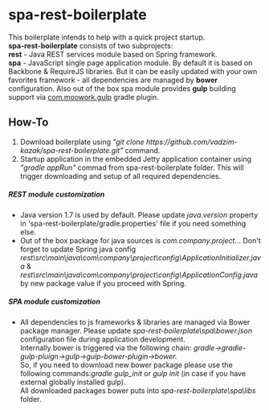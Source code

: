# spa-rest-boilerplate
This boilerplate intends to help with a quick project startup.</br> 
<b>spa-rest-boilerplate</b> consists of two subprojects:</br>
<b>rest</b> - Java REST services module based on Spring framework.</br>
<b>spa</b> - JavaScript single page application module. By default it is based on Backbone & RequireJS libraries. But it can be easily updated with your own favorites framework - all dependencies are managed by <b>bower</b> configuration. Also out of the box spa module provides <b>gulp</b> building support via <a href="https://github.com/srs/gradle-gulp-plugin">com.moowork.gulp</a> gradle plugin.

<h2>How-To</h2>

<ol>
<li>Download boilerplate using <i>"git clone https://github.com/vadzim-kazak/spa-rest-boilerplate.git"</i> command.</li>
<li>Startup application in the embedded Jetty application container using <i>"gradle appRun"</i> commad from spa-rest-boilerplate folder. This will trigger downloading and setup of all required dependencies.</li>
</ol>

<h5>REST module customization</h5>
<ul>
  <li>Java version 1.7 is used by default. Please update <i>java.version</i> property in 'spa-rest-boilerplate/gradle.properties' file if you need something else.</li>
  <li>Out of the box package for java sources is <i>com.company.project..</i>. Don't forget to update Spring java config  <i>rest\src\main\java\com\company\project\config\ApplicationInitializer.java</i> & <i>rest\src\main\java\com\company\project\config\ApplicationConfig.java</i> by new package value if you proceed with Spring.</li>
</ul>

<h5>SPA module customization</h5>
<ul>
  <li>All dependencies to js frameworks & libraries are managed via Bower package manager. Please update <i>spa-rest-boilerplate\spa\bower.json</i> configuration file during application development.</br> Internally bower is triggered via the following chain: <i>gradle->gradle-gulp-pluign->gulp->gulp-bower-plugin->bower.</i></br> So, if you need to download new bower package please use the following commands:<i>gradle gulp_init</i> or <i>gulp init</i> (in case if you have external globally installed gulp).</br> All downloaded packages bower puts into <i>spa-rest-boilerplate\spa\libs</i> folder.</li>
  
</ul>
